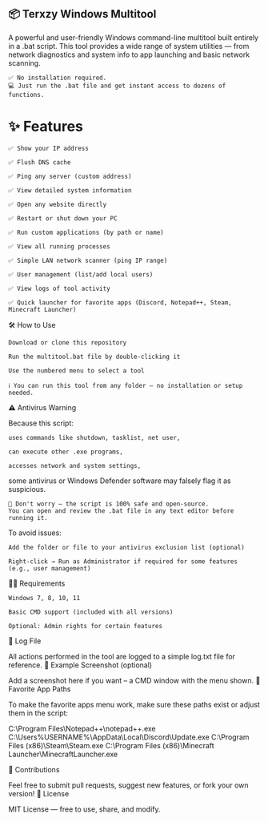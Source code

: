 
## 📦 Terxzy Windows Multitool

A powerful and user-friendly Windows command-line multitool built entirely in a .bat script. This tool provides a wide range of system utilities — from network diagnostics and system info to app launching and basic network scanning.

    ✅ No installation required.
    💻 Just run the .bat file and get instant access to dozens of functions.

# **✨ Features**

    ✅ Show your IP address

    ✅ Flush DNS cache

    ✅ Ping any server (custom address)

    ✅ View detailed system information

    ✅ Open any website directly

    ✅ Restart or shut down your PC

    ✅ Run custom applications (by path or name)

    ✅ View all running processes

    ✅ Simple LAN network scanner (ping IP range)

    ✅ User management (list/add local users)

    ✅ View logs of tool activity

    ✅ Quick launcher for favorite apps (Discord, Notepad++, Steam, Minecraft Launcher)

🛠 How to Use

    Download or clone this repository

    Run the multitool.bat file by double-clicking it

    Use the numbered menu to select a tool

    ℹ️ You can run this tool from any folder — no installation or setup needed.

⚠️ Antivirus Warning

Because this script:

    uses commands like shutdown, tasklist, net user,

    can execute other .exe programs,

    accesses network and system settings,

some antivirus or Windows Defender software may falsely flag it as suspicious.

    🧠 Don't worry – the script is 100% safe and open-source.
    You can open and review the .bat file in any text editor before running it.

To avoid issues:

    Add the folder or file to your antivirus exclusion list (optional)

    Right-click → Run as Administrator if required for some features (e.g., user management)

🧑‍💻 Requirements

    Windows 7, 8, 10, 11

    Basic CMD support (included with all versions)

    Optional: Admin rights for certain features

📄 Log File

All actions performed in the tool are logged to a simple log.txt file for reference.
🚀 Example Screenshot (optional)

Add a screenshot here if you want – a CMD window with the menu shown.
📂 Favorite App Paths

To make the favorite apps menu work, make sure these paths exist or adjust them in the script:

C:\Program Files\Notepad++\notepad++.exe
C:\Users\%USERNAME%\AppData\Local\Discord\Update.exe
C:\Program Files (x86)\Steam\Steam.exe
C:\Program Files (x86)\Minecraft Launcher\MinecraftLauncher.exe

🤝 Contributions

Feel free to submit pull requests, suggest new features, or fork your own version!
🧠 License

MIT License — free to use, share, and modify.
